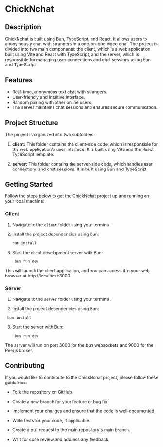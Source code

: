 # ChickNchat


## Description

ChickNchat is built using Bun, TypeScript, and React. It allows users to anonymously chat with strangers in a one-on-one video chat. The project is divided into two main components: the client, which is a web application built using Vite and React with TypeScript, and the server, which is responsible for managing user connections and chat sessions using Bun and TypeScript.

## Features

- Real-time, anonymous text chat with strangers.
- User-friendly and intuitive interface.
- Random pairing with other online users.
- The server maintains chat sessions and ensures secure communication.

## Project Structure

The project is organized into two subfolders:

1. **client:** This folder contains the client-side code, which is responsible for the web application's user interface. It is built using Vite and the React TypeScript template.

2. **server:** This folder contains the server-side code, which handles user connections and chat sessions. It is built using Bun and TypeScript.

## Getting Started

Follow the steps below to get the ChickNchat project up and running on your local machine:

### Client

1. Navigate to the `client` folder using your terminal.

2. Install the project dependencies using Bun:

   ```bash
   bun install
   ```
  
3. Start the client development server with Bun:


   ```bash
    bun run dev
   ```

This will launch the client application, and you can access it in your web browser at http://localhost:3000.

### Server
1. Navigate to the `server` folder using your terminal.

2. Install the project dependencies using Bun:

  ```bash
   bun install
   ```
  
3. Start the server with Bun:

   ```bash
    bun run dev
   ```

The server will run on port 3000 for the bun websockets and 9000 for the Peerjs broker.


## Contributing
If you would like to contribute to the ChickNchat project, please follow these guidelines:

- Fork the repository on GitHub.

- Create a new branch for your feature or bug fix.

- Implement your changes and ensure that the code is well-documented.

- Write tests for your code, if applicable.

- Create a pull request to the main repository's main branch.

- Wait for code review and address any feedback.


